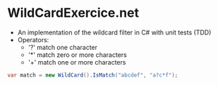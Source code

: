 # WildCardExercice.net

* An implementation of the wildcard filter in C# with unit tests (TDD)
* Operators:
	- '?' match one character
	- '*' match zero or more characters
	- '+' match one or more characters

```cs
var match = new WildCard().IsMatch("abcdef", "a?c*f");
```
